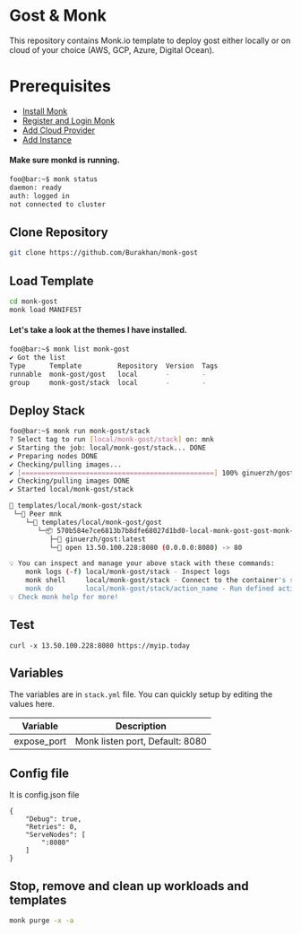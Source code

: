 # Gost & Monk
This repository contains Monk.io template to deploy gost either locally or on cloud of your choice (AWS, GCP, Azure, Digital Ocean).

# Prerequisites
- [Install Monk](https://docs.monk.io/docs/get-monk)
- [Register and Login Monk](https://docs.monk.io/docs/acc-and-auth)
- [Add Cloud Provider](https://docs.monk.io/docs/cloud-provider)
- [Add Instance](https://docs.monk.io/docs/multi-cloud)

#### Make sure monkd is running.
```bash
foo@bar:~$ monk status
daemon: ready
auth: logged in
not connected to cluster
```

## Clone Repository
```bash
git clone https://github.com/Burakhan/monk-gost
```

## Load Template
```bash
cd monk-gost
monk load MANIFEST
```


#### Let's take a look at the themes I have installed.
```bash
foo@bar:~$ monk list monk-gost
✔ Got the list
Type      Template         Repository  Version  Tags
runnable  monk-gost/gost   local       -        -
group     monk-gost/stack  local       -        -
```

## Deploy Stack
```bash
foo@bar:~$ monk run monk-gost/stack
? Select tag to run [local/monk-gost/stack] on: mnk
✔ Starting the job: local/monk-gost/stack... DONE
✔ Preparing nodes DONE
✔ Checking/pulling images...
✔ [================================================] 100% ginuerzh/gost:latest mnk
✔ Checking/pulling images DONE
✔ Started local/monk-gost/stack

🔩 templates/local/monk-gost/stack
 └─🧊 Peer mnk
    └─🔩 templates/local/monk-gost/gost
       └─📦 570b584e7ce6813b7b8dfe68027d1bd0-local-monk-gost-gost-monk-gost
          ├─🧩 ginuerzh/gost:latest
          └─🔌 open 13.50.100.228:8080 (0.0.0.0:8080) -> 80

💡 You can inspect and manage your above stack with these commands:
	monk logs (-f) local/monk-gost/stack - Inspect logs
	monk shell     local/monk-gost/stack - Connect to the container's shell
	monk do        local/monk-gost/stack/action_name - Run defined action (if exists)
💡 Check monk help for more!
```

## Test

`curl -x 13.50.100.228:8080 https://myip.today`

## Variables
The variables are in `stack.yml` file. You can quickly setup by editing the values here.

| Variable                     	| Description                               	|
|------------------------------	|-------------------------------------------	|
| expose_port                    | Monk listen port, Default: 8080 	               |

## Config file

It is config.json file

``` 
{
    "Debug": true,
    "Retries": 0,
    "ServeNodes": [
        ":8080"
    ]
}
```

## Stop, remove and clean up workloads and templates

```bash
monk purge -x -a
```

